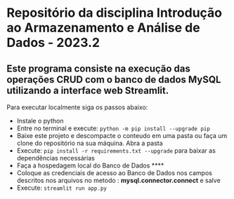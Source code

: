 # **Repositório da disciplina Introdução ao Armazenamento e Análise de Dados - 2023.2**

## Este programa consiste na execução das operações CRUD com o banco de dados MySQL utilizando a interface web Streamlit.

Para executar localmente siga os passos abaixo:
- Instale o python
- Entre no terminal e execute: ``python -m pip install --upgrade pip``
- Baixe este projeto e descompacte o conteudo em uma pasta ou faça um clone do repositório na sua máquina. Abra a pasta
- Execute: ``pip install -r requirements.txt --upgrade`` para baixar as dependências necessárias
- Faça a hospedagem local do Banco de Dados ****
- Coloque as credenciais de acesso ao Banco de Dados nos campos descritos nos arquivos no metodo : **mysql.connector.connect** e salve
- Execute: ``streamlit run app.py``
